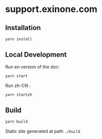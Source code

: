 # support.exinone.com

## Installation

```bash
yarn install
```

## Local Development

Run en version of the doc:

```bash
yarn start
```

Run zh-CN :

```bash
yarn startzh
```

## Build 


```bash
yarn build
```

Static site generated at path `./build`
